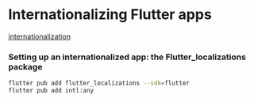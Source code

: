 # Internationalizing Flutter apps
[internationalization](https://docs.flutter.dev/accessibility-and-localization/internationalization)

### Setting up an internation­alized app: the Flutter_localizations package

```bash
flutter pub add flutter_localizations --sdk=flutter
flutter pub add intl:any
```

